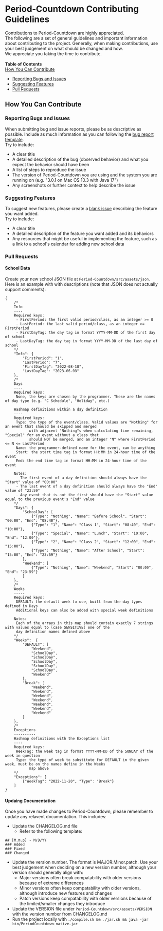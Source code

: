 # Period-Countdown Contributing Guidelines
Contributions to Period-Countdown are highly appreciated. \
The following are a set of general guidelines and important information about contributing to the project. Generally, when making contributions, use your best judgement on what should be changed and how. \
We appreciate you taking the time to contribute. \
\
**Table of Contents** \
[How You Can Contribute](#how-you-can-contribute)
* [Reporting Bugs and Issues](#reporting-bugs-and-issues)
* [Suggesting Features](#suggesting-features)
* [Pull Requests](#pull-requests)


## How You Can Contribute

### Reporting Bugs and Issues
When submitting bug and issue reports, please be as descriptive as possible. Include as much information as you can following the [bug report template](https://github.com/JonathanUhler/Period-Countdown/issues/new?assignees=&labels=&template=-bug--title.md&title=). \
Try to include:
* A clear title
* A detailed description of the bug (observed behavior) and what you expect the behavior should have been
* A list of steps to reproduce the issue
* The version of Period-Countdown you are using and the system you are running on (e.g. "3.0.1 on Mac OS 10.3 with Java 17")
* Any screenshots or further context to help describe the issue

### Suggesting Features
To suggest new features, please create a [blank issue](https://github.com/JonathanUhler/Period-Countdown/issues/new) describing the feature you want added. \
Try to include:
* A clear title
* A detailed description of the feature you want added and its behaviors
* Any resources that might be useful in implementing the feature, such as a link to a school's calendar for adding new school data

### Pull Requests
#### School Data
Create your new school JSON file at ```Period-Countdown/src/assets/json```. Here is an example with with descriptions (note that JSON does not actually support comments):
```
{
	/*
	Info
	----
	Required keys:
	 - FirstPeriod: the first valid period/class, as an integer >= 0
	 - LastPeriod: the last valid period/class, as an integer >= FirstPeriod
	 - FirstDayTag: the day tag in format YYYY-MM-DD of the first day of school
	 - LastDayTag: the day tag in format YYYY-MM-DD of the last day of school
	*/
    "Info": {
        "FirstPeriod": "1",
        "LastPeriod": "7",
        "FirstDayTag": "2022-08-10",
        "LastDayTag": "2023-06-08"
    },
	/*
	Days
	----
	Required keys:
	 None, the keys are chosen by the programmer. These are the names of day type (e.g. "C Schedule", "Holiday", etc.)

	Hashmap definitions within a day definition
	----
	Required keys:
	 Type: the type of the event/class. Valid values are "Nothing" for an event that should be skipped and merged
	       with adjacent "Nothing"s when calculating time remaining, "Special" for an event without a class that
		   should NOT be merged, and an integer "N" where FirstPeriod <= N <= LastPeriod
	 Name: the programmer-defined name for the event, can be anything
	 Start: the start time tag in format HH:MM in 24-hour time of the event
	 End: the end time tag in format HH:MM in 24-hour time of the event

	Notes:
	 - The first event of a day definition should always have the "Start" value of "00:00"
	 - The last event of a day definition should always have the "End" value of "23:59"
	 - Any event that is not the first should have the "Start" value equal to the previous event's "End" value
	*/
    "Days": {
		"SchoolDay": [
			{"Type": "Nothing", "Name": "Before School", "Start": "00:00", "End": "08:40"},
			{"Type": "1", "Name": "Class 1", "Start": "08:40", "End": "10:00"},
			{"Type": "Special", "Name": "Lunch", "Start": "10:00", "End": "12:00"},
			{"Type": "2", "Name": "Class 2", "Start": "12:00", "End": "15:00"},
			{"Type": "Nothing", "Name": "After School", "Start": "15:00", "End": "23:59"}
		],
		"Weekend": [
            {"Type": "Nothing", "Name": "Weekend", "Start": "00:00", "End": "23:59"}
        ]
    },
	/*
	Weeks
	-----
	Required keys:
	 DEFAULT: the default week to use, built from the day types defined in Days
	 Additional keys can also be added with special week definitions

    Notes:
	 Each of the arrays in this map should contain exactly 7 strings with values equal to (case SENSITIVE) one of the
	 day definition names defined above
	*/
    "Weeks":  {
        "DEFAULT": [
			"Weekend",
			"SchoolDay",
			"SchoolDay",
			"SchoolDay",
			"SchoolDay",
			"SchoolDay",
			"Weekend"
        ],
		"Break": [
			"Weekend",
			"Weekend",
			"Weekend",
			"Weekend",
			"Weekend",
			"Weekend",
			"Weekend"
		]
    },
	/*
	Exceptions
	----------
	Hashmap definitions with the Exceptions list
	----
	Required keys:
	 WeekTag: the week tag in format YYYY-MM-DD of the SUNDAY of the week in question
	 Type: the type of week to substitute for DEFAULT in the given week, must be on the names define in the Weeks
	       map above
	*/
    "Exceptions": [
        {"WeekTag": "2022-11-20", "Type": "Break"}
    ]
}
```

#### Updaing Documentation
Once you have made changes to Period-Countdown, please remember to update any relavent documentation. This includes:
* Update the CHANGELOG.md file
  * Refer to the following template:
```
## [M.m.p] - M/D/YY
### Added
### Fixed
### Changed
```
  * Update the version number. The format is MAJOR.Minor.patch. Use your best judgement when deciding on a new version number, although your version should generally align with:
    * Major versions often break compatability with older versions because of extreme differences
    * Minor versions often keep compatability with older versions, although introduce new features and changes
	* Patch versions keep compatability with older versions because of the limited/smaller changes they introduce
* Update the VERSION file under ```Period-Countdown/src/assets/VERSION``` with the version number from CHANGELOG.md
* Run the project locally with ```./compile.sh && ./jar.sh && java -jar bin/PeriodCountdown-native.jar```